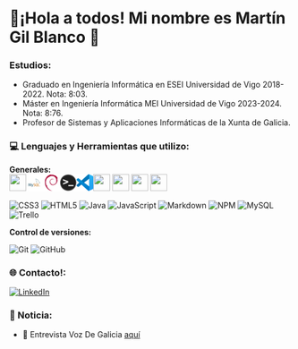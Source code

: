# 💫¡Hola a todos! Mi nombre es Martín Gil Blanco 👋

### Estudios:

- Graduado en Ingeniería Informática en ESEI Universidad de Vigo 2018-2022. Nota: 8:03.
- Máster en Ingeniería Informática MEI Universidad de Vigo 2023-2024. Nota: 8:76.
- Profesor de Sistemas y Aplicaciones Informáticas de la Xunta de Galicia.

### 💻 Lenguajes y Herramientas que utilizo:

**Generales:**
<br />
<img align="bottom" src="https://raw.githubusercontent.com/jmnote/z-icons/master/svg/git.svg" width="30" height="30" />
<img align="left" src="https://raw.githubusercontent.com/jmnote/z-icons/master/svg/github.svg" width="30" height="30" />
<img align="left" src="https://raw.githubusercontent.com/github/explore/80688e429a7d4ef2fca1e82350fe8e3517d3494d/topics/mysql/mysql.png" width="30" height="30"/>
<img align="left" src="https://raw.githubusercontent.com/devicons/devicon/2809b567852a4648062a2d3e7c1c531367458c0b/icons/debian/debian-original.svg" width="30" height="30" />
<img align="left" src="https://raw.githubusercontent.com/github/explore/80688e429a7d4ef2fca1e82350fe8e3517d3494d/topics/terminal/terminal.png" width="30" height="30"/>
<img align="left" src="https://raw.githubusercontent.com/github/explore/80688e429a7d4ef2fca1e82350fe8e3517d3494d/topics/visual-studio-code/visual-studio-code.png" width="30" height="30"/>
<img align="bottom" src="https://raw.githubusercontent.com/jmnote/z-icons/master/svg/javascript.svg" width="30" height="30" />
<img align="bottom" src="https://raw.githubusercontent.com/jmnote/z-icons/master/svg/php.svg" width="30" height="30" />
<img align="bottom" src="https://raw.githubusercontent.com/jmnote/z-icons/master/svg/java.svg" width="30" height="30" />
<br />

![CSS3](https://img.shields.io/badge/css3-%231572B6.svg?style=for-the-badge&logo=css3&logoColor=white) 
![HTML5](https://img.shields.io/badge/html5-%23E34F26.svg?style=for-the-badge&logo=html5&logoColor=white) 
![Java](https://img.shields.io/badge/java-%23ED8B00.svg?style=for-the-badge&logo=java&logoColor=white) 
![JavaScript](https://img.shields.io/badge/javascript-%23323330.svg?style=for-the-badge&logo=javascript&logoColor=%23F7DF1E) 
![Markdown](https://img.shields.io/badge/markdown-%23000000.svg?style=for-the-badge&logo=markdown&logoColor=white) 
![NPM](https://img.shields.io/badge/NPM-%23000000.svg?style=for-the-badge&logo=npm&logoColor=white) 
![MySQL](https://img.shields.io/badge/mysql-%2300f.svg?style=for-the-badge&logo=mysql&logoColor=white) 
![Trello](https://img.shields.io/badge/Trello-%23026AA7.svg?style=for-the-badge&logo=Trello&logoColor=white)

**Control de versiones:**

![Git](https://img.shields.io/badge/git-%23F05032.svg?style=for-the-badge&logo=git&logoColor=white)
![GitHub](https://img.shields.io/badge/github-%23121011.svg?style=for-the-badge&logo=github&logoColor=white)

### 🌐 Contacto!:

[![LinkedIn](https://img.shields.io/badge/LinkedIn-%230077B5.svg?logo=linkedin&logoColor=white)](https://www.linkedin.com/in/martín-gil-blanco/)

### 💬 Noticia:
- 🌱 Entrevista Voz De Galicia [aquí](https://www.lavozdegalicia.es/noticia/ourense/ourense/2024/08/08/martin-saco-plaza-primera-24-anos-trabajaba-vez-santiago-escuchaba-temas-tren-dias/00031723132105117690270.htm)
